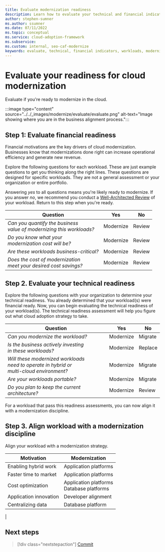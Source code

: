 ```yaml
---
title: Evaluate modernization readiness
description: Learn how to evaluate your technical and financial indicators to determine which workloads you want to modernize during cloud adoption.
author: stephen-sumner
ms.author: ssumner
ms.date: 07/11/2022
ms.topic: conceptual
ms.service: cloud-adoption-framework
ms.subservice:
ms.custom: internal, seo-caf-modernize
keywords: evaluate, technical, financial indicators, workloads, modernize, cloud adoption framework
---
```

<!--Primary Deliverable: CAF/Modernize/Evaluate-Modernization-Options.md​-->
# Evaluate your readiness for cloud modernization

Evaluate if you're ready to modernize in the cloud.

:::image type="content" source="../../_images/modernize/evaluate/evaluate.png" alt-text="Image showing where you are in the business alignment process.":::

## Step 1: Evaluate financial readiness

Financial motivations are the key drivers of cloud modernization. Businesses know that modernizations done right can increase operational efficiency and generate new revenue.

Explore the following questions for each workload. These are just example questions to get you thinking along the right lines. These questions are designed for specific workloads. They are not a general assessment or your organization or entire portfolio.

Answering *yes* to all questions means you're likely ready to modernize. If you answer *no*, we recommend you conduct a [Well-Architected Review](/assessments/?mode=pre-assessment&session=local) of your workload. Return to this step when you're ready.

|Question|Yes|No|
|--|--|--|
|*Can you quantify the business<br> value of modernizing this workloads?*|Modernize|Review|
*Do you know what your <br>modernization cost will be?*|Modernize<br>|Review|
|*Are these workloads business-critical?*|Modernize|Review|
|*Does the cost of modernization<br> meet your desired cost savings?*|Modernize|Review|

## Step 2. Evaluate your technical readiness

Explore the following questions with your organization to determine your technical readiness. You already determined that your workload(s) were financial ready. Now, you can begin evaluating the technical readiness of your workload(s). The technical readiness assessment will help you figure out what cloud adoption strategy to take.

|Question|Yes|No|
|--|--|--|
|*Can you modernize the workload?*|Modernize| Migrate|
|*Is the business actively investing<br> in these workloads?*|Modernize|Replace|
|*Will these modernized workloads <br>need to operate in hybrid or<br> multi-cloud environment?* |Modernize|Migrate|
|*Are your workloads portable?*|Modernize|Migrate
|*Do you plan to keep the current architecture?*|Modernize|Review|

For a workload that pass this readiness assessments, you can now align it with a modernization discipline.

## Step 3. Align workload with a modernization discipline

Align your workload with a modernization strategy.

|Motivation| Modernization |
| --- | --- |
|Enabling hybrid work|Application platforms|
|Faster time to market|Application platforms|
|Cost optimization|Application platforms<br>Database platforms|
|Application innovation|Developer alignment|
|Centralizing data|Database platform|
|

## Next steps

> [!div class="nextstepaction"]
> [Commit](commit-to-modernization-plan.md)
